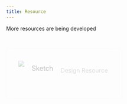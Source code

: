 ```yaml
---
title: Resource
---
```


More resources are being developed

<style>
.resource-item{float:left;width:314px;height:136px;border:solid 1px #eee;padding:32px;box-sizing:border-box;margin-top:32px;margin-right:20px;border-radius:4px;transition:all .3s;}
/* .resource-item:hover{border-color:#048efa;} */
.resource-item img{float:left;}
.resource-item p.title{float:left;font-size:18px;font-weight:400;margin-left:20px;margin-top:10px;margin-bottom:0;color:#333;}
.resource-item p.describe{float:left;font-size:16px;font-weight:400;margin-left:20px;margin-bottom:0;color:#999;}
</style>

<div class="resource-item" style="opacity: 0.3">
	<a href="javascript:void(0)" target="_blank">
		<img src="http://manhattan.didistatic.com/static/manhattan/mand/docs/mand-doc-resource.svg">
		<p class="title">Sketch</p>
		<p class="describe">Design Resource</p>
	</a>
</div>

